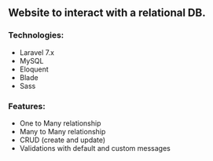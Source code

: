 ## Website to interact with a relational DB. 

### Technologies:

- Laravel 7.x
- MySQL
- Eloquent
- Blade
- Sass

### Features: 

- One to Many relationship
- Many to Many relationship
- CRUD (create and update)
- Validations with default and custom messages

